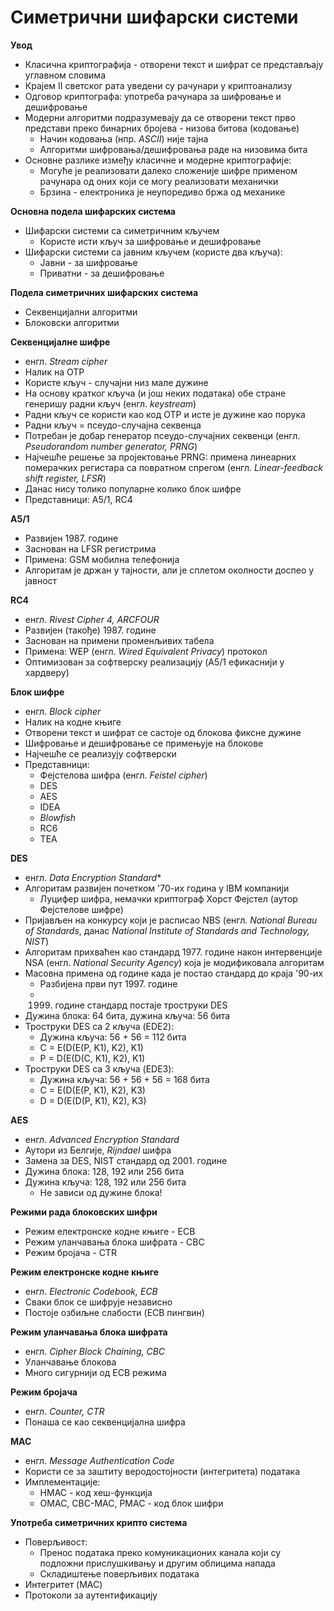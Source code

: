# Симетрични шифарски системи

**Увод**

- Класична криптографија - отворени текст и шифрат се представљају углавном словима
- Крајем II светског рата уведени су рачунари у криптоанализу
- Одговор криптографа: употреба рачунара за шифровање и дешифровање
- Модерни алгоритми подразумевају да се отворени текст прво представи преко бинарних бројева - низова битова (кодовање)
	- Начин кодовања (нпр. *ASCII*) није тајна
	- Алгоритми шифровања/дешифровања раде на низовима бита
- Основне разлике између класичне и модерне криптографије:
	- Могуће је реализовати далеко сложеније шифре применом рачунара од оних који се могу реализовати механички
	- Брзина - електроника је неупоредиво бржа од механике

**Основна подела шифарских система**

- Шифарски системи са симетричним кључем
	- Користе исти кључ за шифровање и дешифровање
- Шифарски системи са јавним кључем (користе два кључа):
	- Јавни - за шифровање
	- Приватни - за дешифровање

**Подела симетричних шифарских система**

- Секвенцијални алгоритми
- Блоковски алгоритми

**Секвенцијалне шифре**

- енгл. *Stream cipher*
- Налик на OTP
- Користе кључ - случајни низ мале дужине
- На основу кратког кључа (и још неких података) обе стране генеришу радни кључ (енгл. *keystream*)
- Радни кључ се користи као код OTP и исте је дужине као порука
- Радни кључ = псеудо-случајна секвенца
- Потребан је добар генератор псеудо-случајних секвенци (енгл. *Pseudorandom number generator, PRNG*)
- Најчешће решење за пројектовање PRNG: примена линеарних померачких регистара са повратном спрегом (енгл. *Linear-feedback shift register, LFSR*)
- Данас нису толико популарне колико блок шифре
- Представници: A5/1, RC4

**A5/1**

- Развијен 1987. године
- Заснован на LFSR регистрима
- Примена: GSM мобилна телефонија
- Алгоритам је држан у тајности, али је сплетом околности доспео у јавност

**RC4**

- енгл. *Rivest Cipher 4, ARCFOUR*
- Развијен (такође) 1987. године
- Заснован на примени променљивих табела
- Примена: WEP (енгл. *Wired Equivalent Privacy*) протокол
- Оптимизован за софтверску реализацију (A5/1 ефикаснији у хардверу)

**Блок шифре**

- енгл. *Block cipher*
- Налик на кодне књиге
- Отворени текст и шифрат се састоје од блокова фиксне дужине
- Шифровање и дешифровање се примењује на блокове
- Најчешће се реализују софтверски
- Представници:
	- Фејстелова шифра (енгл. *Feistel cipher*)
	- DES
	- AES
	- IDEA
	- *Blowfish*
	- RC6
	- TEA

**DES**

- енгл. *Data Encryption Standard**
- Алгоритам развијен почетком '70-их година у IBM компанији
	- Луцифер шифра, немачки криптограф Хорст Фејстел (аутор Фејстелове шифре)
- Пријављен на конкурсу који је расписао NBS (енгл. *National Bureau of Standards*, данас *National Institute of Standards and Technology, NIST*)
- Алгоритам прихваћен као стандард 1977. године након интервенције NSA (енгл. *National Security Agency*) која је модификовала алгоритам
- Масовна примена од године када је постао стандард до краја '90-их
	- Разбијена први пут 1997. године
	- 1999. године стандард постаје троструки DES
- Дужина блока: 64 бита, дужина кључа: 56 бита
- Троструки DES са 2 кључа (EDE2):
	- Дужина кључа: 56 + 56 = 112 бита
	- C = E(D(E(P, K1), K2), K1)
	- P = D(E(D(C, K1), K2), K1)
- Троструки DES са 3 кључа (EDE3):
	- Дужина кључа: 56 + 56 + 56 = 168 бита
	- C = E(D(E(P, K1), K2), K3)
	- D = D(E(D(P, K1), K2), K3)

**AES**

- енгл. *Advanced Encryption Standard*
- Аутори из Белгије, *Rijndael* шифра
- Замена за DES, NIST стандард од 2001. године
- Дужина блока: 128, 192 или 256 бита
- Дужина кључа: 128, 192 или 256 бита
	- Не зависи од дужине блока!

**Режими рада блоковских шифри**

- Режим електронске кодне књиге - ECB
- Режим уланчавања блока шифрата - CBC
- Режим бројача - CTR

**Режим електронске кодне књиге**

- енгл. *Electronic Codebook, ECB*
- Сваки блок се шифрује независно
- Постоје озбиљне слабости (ECB пингвин)

**Режим уланчавања блока шифрата**

- енгл. *Cipher Block Chaining, CBC*
- Уланчавање блокова
- Много сигурнији од ECB режима

**Режим бројача**

- енгл. *Counter, CTR*
- Понаша се као секвенцијална шифра

**MAC**

- енгл. *Message Authentication Code*
- Користи се за заштиту веродостојности (интегритета) података
- Имплементације:
	- HMAC - код хеш-функција
	- OMAC, CBC-MAC, PMAC - код блок шифри

**Употреба симетричних крипто система**

- Поверљивост:
	- Пренос података преко комуникационих канала који су подложни прислушкивању и другим облицима напада
	- Складиштење поверљивих података
- Интегритет (MAC)
- Протоколи за аутентификацију
